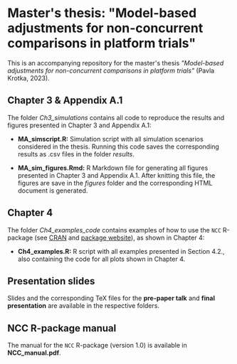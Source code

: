 # Master's thesis: "Model-based adjustments for non-concurrent comparisons in platform trials"

This is an accompanying repository for the master's thesis *"Model-based adjustments for non-concurrent comparisons in platform trials"* (Pavla Krotka, 2023).

## Chapter 3 & Appendix A.1

The folder *Ch3_simulations* contains all code to reproduce the results and figures presented in Chapter 3 and Appendix A.1:

- **MA_simscript.R:** Simulation script with all simulation scenarios considered in the thesis. Running this code saves the corresponding results as .csv files in the folder *results*.

- **MA_sim_figures.Rmd:** R Markdown file for generating all figures presented in Chapter 3 and Appendix A.1. After knitting this file, the figures are save in the *figures* folder and the corresponding HTML document is generated.

## Chapter 4

The folder *Ch4_examples_code* contains examples of how to use the `NCC` R-package (see [CRAN](https://CRAN.R-project.org/package=NCC) and [package website](https://pavlakrotka.github.io/NCC/)), as shown in Chapter 4:

- **Ch4_examples.R:** R script with all examples presented in Section 4.2., also containing the code for all plots shown in Chapter 4.

## Presentation slides

Slides and the corresponding TeX files for the **pre-paper talk** and **final presentation** are available in the respective folders.

## NCC R-package manual

The manual for the `NCC` R-package (version 1.0) is available in **NCC_manual.pdf**.